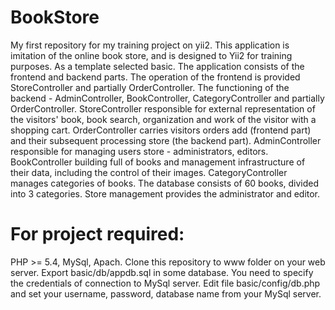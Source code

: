 # BookStore
My first repository for my training project on yii2. This application is imitation of the online book store, and is designed to Yii2 for training purposes. As a template selected basic. The application consists of the frontend and backend parts. The operation of the frontend is provided StoreController and partially OrderController. The functioning of the backend - AdminController, BookController, CategoryController and partially OrderController. StoreController responsible for external representation of the visitors' book, book search, organization and work of the visitor with a shopping cart. OrderController carries visitors orders add (frontend part) and their subsequent processing store (the backend part). AdminController responsible for managing users store - administrators, editors. BookController building full of books and management infrastructure of their data, including the control of their images. CategoryController manages categories of books. The database consists of 60 books, divided into 3 categories. Store management provides the administrator and editor.
# For project required:
PHP >= 5.4,
MySql,
Apach.
Clone this repository to www folder on your web server. Export basic/db/appdb.sql in some database. You need to specify the credentials of connection to MySql server. Edit file basic/config/db.php and set your username, password, database name from your MySql server.
